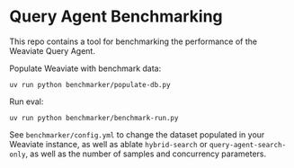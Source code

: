 # Query Agent Benchmarking

This repo contains a tool for benchmarking the performance of the Weaviate Query Agent.

Populate Weaviate with benchmark data:
```
uv run python benchmarker/populate-db.py
```

Run eval:
```
uv run python benchmarker/benchmark-run.py
```

See `benchmarker/config.yml` to change the dataset populated in your Weaviate instance, as well as ablate `hybrid-search` or `query-agent-search-only`, as well as the number of samples and concurrency parameters.
